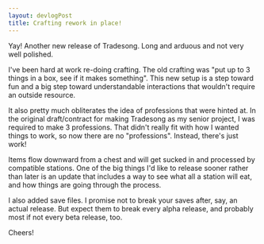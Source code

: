 ```yaml
---
layout: devlogPost
title: Crafting rework in place!
---
```


Yay! Another new release of Tradesong. Long and arduous and not very well polished.

I've been hard at work re-doing crafting. The old crafting was "put up to 3 things in a box, see if it makes something". This new setup is a step toward fun and a big step toward understandable interactions that wouldn't require an outside resource.

It also pretty much obliterates the idea of professions that were hinted at. In the original draft/contract for making Tradesong as my senior project, I was required to make 3 professions. That didn't really fit with how I wanted things to work, so now there are no "professions". Instead, there's just work!

Items flow downward from a chest and will get sucked in and processed by compatible stations. One of the big things I'd like to release sooner rather than later is an update that includes a way to see what all a station will eat, and how things are going through the process. 

I also added save files. I promise not to break your saves after, say, an actual release. But expect them to break every alpha release, and probably most if not every beta release, too.

Cheers!